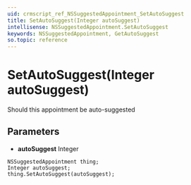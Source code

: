 ```yaml
---
uid: crmscript_ref_NSSuggestedAppointment_SetAutoSuggest
title: SetAutoSuggest(Integer autoSuggest)
intellisense: NSSuggestedAppointment.SetAutoSuggest
keywords: NSSuggestedAppointment, GetAutoSuggest
so.topic: reference
---
```


# SetAutoSuggest(Integer autoSuggest)

Should this appointment be auto-suggested

## Parameters

* **autoSuggest** Integer

```crmscript
NSSuggestedAppointment thing;
Integer autoSuggest;
thing.SetAutoSuggest(autoSuggest);
```


